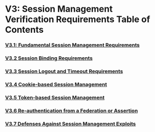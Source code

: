 
# V3: Session Management Verification Requirements Table of Contents

### [V3.1: Fundamental Session Management Requirements](v2.1%2520Fundamental_Session_Management_Requirements.md)
### [V3.2 Session Binding Requirements](v2.2%2520Session_Binding_Requirements.md)
### [V3.3 Session Logout and Timeout Requirements](v2.3%2520Session_Logout_and_Timeout_Requirements.md)
### [V3.4 Cookie-based Session Management](v2.4%2520Cookie_Based_Session_Management_Requirements.md)
### [V3.5 Token-based Session Management](v2.5%20Token_Based_Session_Management_Requirements.md)
### [V3.6 Re-authentication from a Federation or Assertion](v2.6%2520Re_Authentication_Requirements.md)
### [V3.7 Defenses Against Session Management Exploits](v2.7%2520Defense_Against_Session_Management_Exploits.md)

